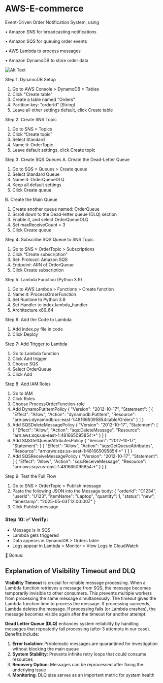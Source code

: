 # AWS-E-commerce
Event-Driven Order Notification System, using 

• Amazon SNS for broadcasting notifications 

• Amazon SQS for queuing order events 

• AWS Lambda to process messages 

• Amazon DynamoDB to store order data

![Alt Text]((Arch)/image.png)

Step 1: DynamoDB Setup

1. Go to AWS Console > DynamoDB > Tables
2. Click "Create table"
3. Create a table named "Orders"
4. Partition key: "orderId" (String)
5. Leave all other settings default, click Create table

Step 2: Create SNS Topic

1. Go to SNS > Topics
2. Click “Create topic”
3. Select Standard
4. Name it: OrderTopic
5. Leave default settings, click Create topic

Step 3: Create SQS Queues
A. Create the Dead-Letter Queue

1. Go to SQS > Queues > Create queue
2. Select Standard Queue
3. Name it: OrderQueueDLQ
4. Keep all default settings
5. Click Create queue

B. Create the Main Queue

1. Create another queue named: OrderQueue
2. Scroll down to the Dead-letter queue (DLQ) section
3. Enable it, and select OrderQueueDLQ
4. Set maxReceiveCount = 3
5. Click Create queue

Step 4: Subscribe SQS Queue to SNS Topic
1. Go to SNS > OrderTopic > Subscriptions
2. Click “Create subscription”
3. Set: Protocol: Amazon SQS
4. Endpoint: ARN of OrderQueue
5. Click Create subscription

Step 5: Lambda Function (Python 3.9)

1. Go to AWS Lambda > Functions > Create function
2. Name it: ProcessOrderFunction
3. Set Runtime to Python 3.9
4. Set Handler to index.lambda_handler
5. Architecture x86_64

Step 6: Add the Code to Lambda
1. Add index.py file in code
2. Click Deploy

Step 7: Add Trigger to Lambda
1. Go to Lambda function
2. Click Add trigger
3. Choose SQS
4. Select OrderQueue
5. Click Add

Step 8: Add IAM Roles
1. Go to IAM
2. Click Roles
3. Choose ProcessOrderFunction-role
4. Add DynamoPutItemPolicy
{
	"Version": "2012-10-17",
	"Statement": [
		{
			"Effect": "Allow",
			"Action": "dynamodb:PutItem",
			"Resource": "arn:aws:dynamodb:us-east-1:481665095854:table/Orders"
		}
	]
}
5. Add SQSDeleteMessagePolicy
{
	"Version": "2012-10-17",
	"Statement": [
		{
			"Effect": "Allow",
			"Action": "sqs:DeleteMessage",
			"Resource": "arn:aws:sqs:us-east-1:481665095854:*"
		}
	]
}
6. Add SQSGetQueueAttributesPolicy
{
	"Version": "2012-10-17",
	"Statement": [
		{
			"Effect": "Allow",
			"Action": "sqs:GetQueueAttributes",
			"Resource": "arn:aws:sqs:us-east-1:481665095854:*"
		}
	]
}
7. Add SQSReceiveMessagePolicy
{
	"Version": "2012-10-17",
	"Statement": [
		{
			"Effect": "Allow",
			"Action": "sqs:ReceiveMessage",
			"Resource": "arn:aws:sqs:us-east-1:481665095854:*"
		}
	]
}

Step 9: Test the Full Flow
1. Go to SNS > OrderTopic > Publish message
2. Paste the following JSON into the Message body:
{
  "orderId": "O1234",
  "userId": "U123",
  "itemName": "Laptop",
  "quantity": 1,
  "status": "new",
  "timestamp": "2025-05-03T12:00:00Z"
}
3. Click Publish message

### Step 10: ✅ Verify:

- Message is in SQS
- Lambda gets triggered
- Data appears in DynamoDB > Orders table
- Logs appear in Lambda > Monitor > View Logs in CloudWatch

🥸 Bonus:

## Explanation of Visibility Timeout and DLQ

**Visibility Timeout** is crucial for reliable message processing. When a Lambda function retrieves a message from SQS, the message becomes temporarily invisible to other consumers. This prevents multiple workers from processing the same message simultaneously. The timeout gives the Lambda function time to process the message. If processing succeeds, Lambda deletes the message. If processing fails (or Lambda crashes), the message becomes visible again after the timeout for another attempt.

**Dead Letter Queue (DLQ)** enhances system reliability by handling messages that repeatedly fail processing (after 3 attempts in our case). Benefits include:
1. **Error Isolation**: Problematic messages are quarantined for investigation without blocking the main queue
2. **System Stability**: Prevents infinite retry loops that could consume resources
3. **Recovery Option**: Messages can be reprocessed after fixing the underlying issue
4. **Monitoring**: DLQ size serves as an important metric for system health